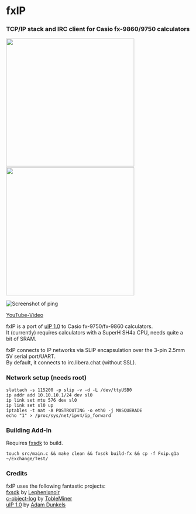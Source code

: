 # fxIP
### TCP/IP stack and IRC client for Casio fx-9860/9750 calculators


<img src="https://screenshot.tbspace.de/miceroxwgfj.jpg" width="350"/>&nbsp;<img src="https://screenshot.tbspace.de/bjwklegfnmp.jpg" width="350"/>

![Screenshot of ping](https://screenshot.tbspace.de/uwaontfeqlk.png)

[YouTube-Video](https://www.youtube.com/watch?v=afkrucsMMrc)

fxIP is a port of [uIP 1.0](https://github.com/adamdunkels/uip) to Casio fx-9750/fx-9860 calculators.  
It (currently) requires calculators with a SuperH SH4a CPU, needs quite a bit of SRAM.  

fxIP connects to IP networks via SLIP encapsulation over the 3-pin 2.5mm 5V serial port/UART.  
By default, it connects to irc.libera.chat (without SSL).

### Network setup (needs root)
```
slattach -s 115200 -p slip -v -d -L /dev/ttyUSB0
ip addr add 10.10.10.1/24 dev sl0
ip link set mtu 576 dev sl0
ip link set sl0 up
iptables -t nat -A POSTROUTING -o eth0 -j MASQUERADE
echo "1" > /proc/sys/net/ipv4/ip_forward
```

### Building Add-In
Requires [fxsdk](https://gitea.planet-casio.com/Lephenixnoir/fxsdk) to build.  
```
touch src/main.c && make clean && fxsdk build-fx && cp -f Fxip.g1a ~/Exchange/Test/
```


### Credits
fxIP uses the following fantastic projects:  
[fxsdk](https://gitea.planet-casio.com/Lephenixnoir/fxsdk) by [Lephenixnoir](https://gitea.planet-casio.com/Lephenixnoir)  
[c-object-log](https://github.com/TobleMiner/c-object-log) by [TobleMiner](https://github.com/TobleMiner)  
[uIP 1.0](https://github.com/adamdunkels/uip) by [Adam Dunkels](https://github.com/adamdunkels)  